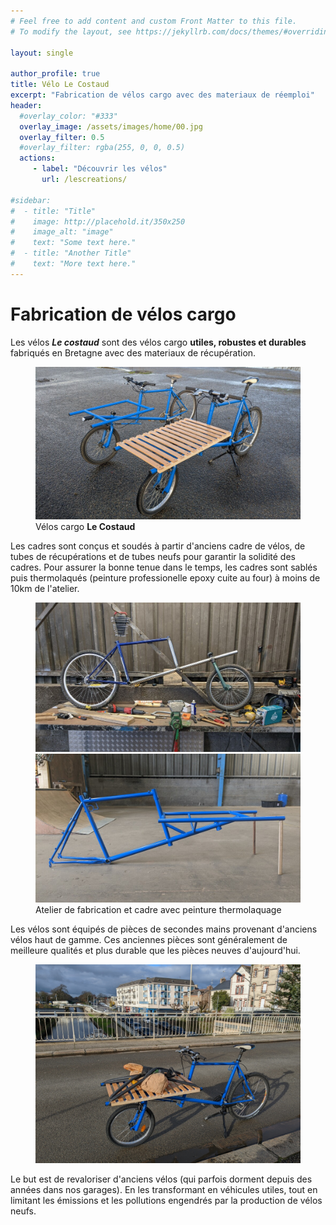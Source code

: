 ```yaml
---
# Feel free to add content and custom Front Matter to this file.
# To modify the layout, see https://jekyllrb.com/docs/themes/#overriding-theme-defaults

layout: single

author_profile: true
title: Vélo Le Costaud
excerpt: "Fabrication de vélos cargo avec des materiaux de réemploi"
header:
  #overlay_color: "#333"
  overlay_image: /assets/images/home/00.jpg
  overlay_filter: 0.5
  #overlay_filter: rgba(255, 0, 0, 0.5)
  actions:
     - label: "Découvrir les vélos"
       url: /lescreations/

#sidebar:
#  - title: "Title"
#    image: http://placehold.it/350x250
#    image_alt: "image"
#    text: "Some text here."
#  - title: "Another Title"
#    text: "More text here."
---
```


# Fabrication de vélos cargo

Les vélos ***Le costaud*** sont des vélos cargo **utiles, robustes et durables** fabriqués en Bretagne avec des materiaux de récupération.
<figure class="one">
    <img src="/assets/images/home/01.jpg">
    <figcaption>Vélos cargo <b> Le Costaud </b></figcaption>

</figure>

Les cadres sont conçus et soudés à partir d'anciens cadre de vélos, de tubes de récupérations et de tubes neufs pour garantir la solidité des cadres. Pour assurer la bonne tenue dans le temps, les cadres sont sablés puis thermolaqués (peinture professionelle epoxy cuite au four) à moins de 10km de l'atelier.
<figure class="half">
    <a href="/assets/images/home/02.jpg"><img src="/assets/images/home/02.jpg"></a>
    <a href="/assets/images/home/03.jpg"><img src="/assets/images/home/03.jpg"></a>
    <figcaption>Atelier de fabrication et cadre avec peinture thermolaquage</figcaption>

</figure>
Les vélos sont équipés de pièces de secondes mains provenant d'anciens vélos haut de gamme. Ces anciennes pièces sont généralement de meilleure qualités et plus durable que les pièces neuves d'aujourd'hui.


<figure class="one">
    <img src="/assets/images/home/04.jpg">
    <figcaption></figcaption>

</figure>

Le but est de revaloriser d'anciens vélos (qui parfois dorment depuis des années dans nos garages). En les transformant en véhicules utiles, tout en limitant les émissions et les pollutions engendrés par la production de vélos neufs.

